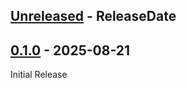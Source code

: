 <!-- next-header -->

## [Unreleased] - ReleaseDate

## [0.1.0] - 2025-08-21

Initial Release

<!-- next-url -->
[Unreleased]: https://github.com/wasabi375/cosmic-conductor/compare/v0.1.0...HEAD
[0.1.0]: https://github.com/wasabi375/cosmic-conductor/compare/1ccf89194b13dbb884bfb9bfbe43cb9e38b257c7...v0.1.0

